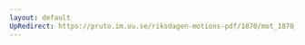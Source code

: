 ```yaml
---
layout: default
UpRedirect: https://pruto.im.uu.se/riksdagen-motions-pdf/1870/mot_1870__ak__104/mot_1870__ak__104-001.pdf
---
```

